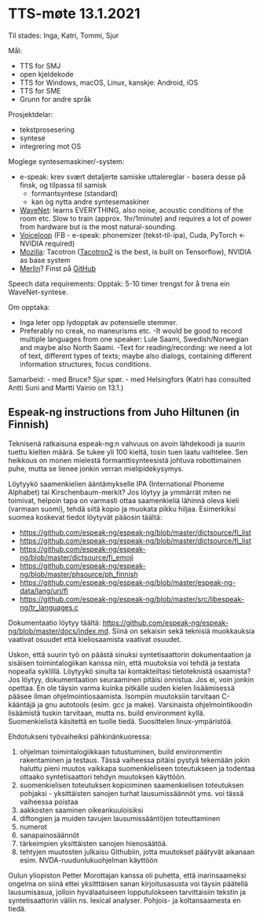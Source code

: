 # TTS-møte 13.1.2021

Til stades: Inga, Katri, Tommi, Sjur

Mål:
- TTS for SMJ
- open kjeldekode
- TTS for Windows, macOS, Linux, kanskje: Android, iOS
- TTS for SME
- Grunn for andre språk

Prosjektdelar:
- tekstprosesering
- syntese
- integrering mot OS

Moglege syntesemaskiner/-system:

- e-speak: krev svært detaljerte samiske uttalereglar - basera desse på finsk, og tilpassa til samisk
    - formantsyntese (standard)
    - kan òg nytta andre syntesemaskiner
- [WaveNet](https://cloud.google.com/text-to-speech/docs/wavenet): learns EVERYTHING, also noise, acoustic conditions of the room etc. Slow to train (approx. 1hr/1minute) and requires a lot of power from hardware but is the most natural-sounding.
- [Voiceloop](https://research.fb.com/downloads/voiceloop/) (FB - e-speak: phonemizer (tekst-til-ipa), Cuda, PyTorch <- NVIDIA required)
- [Mozilla](https://github.com/mozilla/TTS): Tacotron ([Tacotron2](https://github.com/Rayhane-mamah/Tacotron-2) is the best, is built on Tensorflow), NVIDIA as base system
- [Merlin](http://www.cstr.ed.ac.uk/projects/merlin/)? Finst på [GitHub](https://github.com/CSTR-Edinburgh/merlin)

Speech data requirements:
Opptak: 5-10 timer trengst for å trena ein WaveNet-syntese.

Om opptaka:
- Inga leter opp lydopptak av potensielle stemmer. 
- Preferably no creak, no maneurisms etc.
-It would be good to record multiple languages from one speaker: Lule Saami, Swedish/Norwegian and maybe also North Saami.
-Text for reading/recording: we need a lot of text, different types of texts; maybe also dialogs, containing different information structures, focus conditions.


Samarbeid:
    - med Bruce? Sjur spør.
    - med Helsingfors (Katri has consulted Antti Suni and Martti Vainio on 13.1.)


## Espeak-ng instructions from Juho Hiltunen (in Finnish)

Teknisenä ratkaisuna espeak-ng:n vahvuus on avoin lähdekoodi ja suurin tuettu kielten määrä. Se tukee yli 100 kieltä, tosin tuen laatu vaihtelee. Sen heikkous on monen mielestä formanttisynteesistä johtuva robottimainen puhe, mutta se lienee jonkin verran mielipidekysymys.

Löytyykö saamenkielien ääntämykselle IPA (International Phoneme Alphabet) tai Kirschenbaum-merkit? Jos löytyy ja ymmärrät miten ne toimivat, helpoin tapa on varmasti ottaa saamenkieliä lähinnä oleva kieli (varmaan suomi), tehdä siitä kopio ja muokata pikku hiljaa. Esimerkiksi suomea koskevat tiedot löytyvät pääosin täältä:

- https://github.com/espeak-ng/espeak-ng/blob/master/dictsource/fi_list
- https://github.com/espeak-ng/espeak-ng/blob/master/dictsource/fi_list
- https://github.com/espeak-ng/espeak-ng/blob/master/dictsource/fi_emoji
- https://github.com/espeak-ng/espeak-ng/blob/master/phsource/ph_finnish
- https://github.com/espeak-ng/espeak-ng/blob/master/espeak-ng-data/lang/urj/fi
- https://github.com/espeak-ng/espeak-ng/blob/master/src/libespeak-ng/tr_languages.c

Dokumentaatio löytyy täältä: https://github.com/espeak-ng/espeak-ng/blob/master/docs/index.md. Siinä on sekaisin sekä teknisiä muokkauksia vaativat osuudet että kieliosaamista vaativat osuudet.

Uskon, että suurin työ on päästä sinuksi syntetisaattorin dokumentaation ja sisäisen toimintalogiikan kanssa niin, että muutoksia voi tehdä ja testata nopealla syklillä. Löytyykö sinulta tai kontakteiltasi tietoteknistä osaamista? Jos löytyy, dokumentaation seuraaminen pitäisi onnistua. Jos ei, voin jonkin opettaa. En ole täysin varma kuinka pitkälle uuden kielen lisäämisessä pääsee ilman ohjelmointiosaamista. Isompiin muutoksiin tarvitaan C-kääntäjä ja gnu autotools (esim. gcc ja make). Varsinaista ohjelmointikoodin lisäämistä tuskin tarvitaan, mutta ns. build environment kyllä. Suomenkielistä käsitettä en tuolle tiedä. Suosittelen linux-ympäristöä. 

Ehdotukseni työvaiheiksi pähkinänkuoressa:

1. ohjelman toimintalogiikkaan tutustuminen, build environmentin rakentaminen ja testaus. Tässä vaiheessa pitäisi pystyä tekemään jokin haluttu pieni muutos vaikkapa suomenkieliseen toteutukseen ja todentaa ottaako syntetisaattori tehdyn muutoksen käyttöön.
2. suomenkielisen toteutuksen kopioiminen saamenkielisen toteutuksen pohjaksi - yksittäisten sanojen turhat lausumissäännöt yms. voi tässä vaiheessa poistaa
3. aakkosten saaminen oikeankuuloisiksi
4. diftongien ja muiden tavujen lausumissääntöjen toteuttaminen
5. numerot
6. sanapainosäännöt
7. tärkeimpien yksittäisten sanojen hienosäätöä.
8. tehtyjen muutosten julkaisu Githubiin, jotta muutokset päätyvät aikanaan esim. NVDA-ruudunlukuohjelman käyttöön

Oulun yliopiston Petter Morottajan kanssa oli puhetta, että inarinsaameksi ongelma on siinä ettei yksitttäisen sanan kirjoitusasusta voi täysin päätellä lausumisasua, jolloin hyvälaatuiseen lopputulokseen tarvittaisiin tekstin ja syntetisaattorin väliin ns. lexical analyser. Pohjois- ja koltansaamesta en tiedä.


